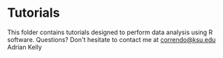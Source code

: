 # Tutorials
This folder contains tutorials designed to perform data analysis using R software.
Questions? Don't hesitate to contact me at correndo@ksu.edu
Adrian
Kelly